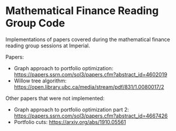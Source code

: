 # Mathematical Finance Reading Group Code
Implementations of papers covered during the mathematical finance reading group sessions at Imperial.

Papers:
- Graph approach to portfolio optimization: https://papers.ssrn.com/sol3/papers.cfm?abstract_id=4602019
- Willow tree algorithm: https://open.library.ubc.ca/media/stream/pdf/831/1.0080017/2

Other papers that were not implemented:
- Graph approach to portfolio optimization part 2: https://papers.ssrn.com/sol3/papers.cfm?abstract_id=4667426
- Portfolio cuts: https://arxiv.org/abs/1910.05561
